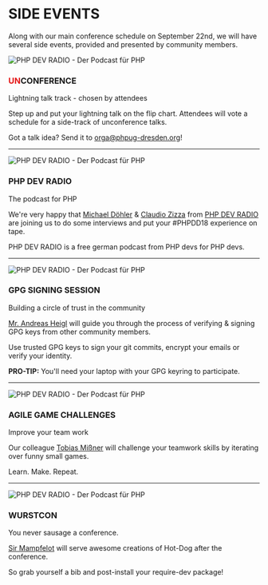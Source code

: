 # SIDE EVENTS

Along with our main conference schedule on September 22nd, we will have several side events, provided and presented by community members.

<div class="row blockspace">
    <div class="col-xs-4 col-sm-4 col-md-3 col-lg-3">
        <img src="@baseUrl@/assets/images/side-events/unconference.png" class="img-responsive" alt="PHP DEV RADIO - Der Podcast für PHP">
    </div>
    <div class="col-xs-8 col-sm-8 col-md-9 col-lg-9">
        <h3><span style="color: #e41616;">UN</span>CONFERENCE</h3>
        <p>
            Lightning talk track - chosen by attendees
        </p>
        <p>
            Step up and put your lightning talk on the flip chart.
            Attendees will vote a schedule for a side-track of unconference talks. 
        </p>
        <p>
            Got a talk idea? Send it to 
            <a href="mailto:orga@phpug-dresden.org?subject=unconference%20talk%20idea">
                orga@phpug-dresden.org</a>!
        </p>
    </div>
</div>

<hr class="blockspace">

<div class="row blockspace">
    <div class="col-xs-4 col-sm-4 col-md-3 col-lg-3">
        <img src="@baseUrl@/assets/images/side-events/php-dev-radio-logo.png" class="img-responsive" alt="PHP DEV RADIO - Der Podcast für PHP">
    </div>
    <div class="col-xs-8 col-sm-8 col-md-9 col-lg-9">
        <h3>PHP DEV RADIO</h3>
        <p>
            The podcast for PHP
        </p>
        <p>
            We're very happy that <a href="https://twitter.com/whataboutmd" target="_blank">Michael Döhler</a> & 
            <a href="https://twitter.com/SenseException" target="_blank">Claudio Zizza</a> from 
            <a href="http://phpdevradio.de" target="_blank" title="PHP DEV RADIO website">PHP DEV RADIO</a> 
            are joining us to do some interviews and put your #PHPDD18 experience on tape.
        </p>
        <p>
            PHP DEV RADIO is a free german podcast from PHP devs for PHP devs.
        </p>
    </div>
</div>

<hr class="blockspace">

<div class="row blockspace">
    <div class="col-xs-4 col-sm-4 col-md-3 col-lg-3">
        <img src="@baseUrl@/assets/images/side-events/gpg-signing-session.png" class="img-responsive" alt="PHP DEV RADIO - Der Podcast für PHP">
    </div>
    <div class="col-xs-8 col-sm-8 col-md-9 col-lg-9">
        <h3>GPG SIGNING SESSION</h3>
        <p>
            Building a circle of trust in the community
        </p>
        <p>
            <a href="https://twitter.com/heiglandreas" target="_blank">Mr. Andreas Heigl</a> 
            will guide you through the process of
            verifying & signing GPG keys from other community members. 
        </p>
        <p>
            Use trusted GPG keys to sign your git commits,
            encrypt your emails or verify your identity.
        </p>
        <p>
            <b>PRO-TIP:</b> You'll need your laptop with your GPG keyring to participate.
        </p>
    </div>
</div> 

<hr class="blockspace">

<div class="row blockspace">
    <div class="col-xs-4 col-sm-4 col-md-3 col-lg-3">
        <img src="@baseUrl@/assets/images/side-events/agile-game-challenges.png" class="img-responsive" alt="PHP DEV RADIO - Der Podcast für PHP">
    </div>
    <div class="col-xs-8 col-sm-8 col-md-9 col-lg-9">
        <h3>AGILE GAME CHALLENGES</h3>
        <p>
            Improve your team work
        </p>
        <p>
            Our colleague <a href="https://twitter.com/h3lmpfl1cht" target="_blank">Tobias Mißner</a> 
            will challenge your teamwork skills by iterating over funny small games.
        </p>
        <p>
            Learn. Make. Repeat.
        </p>
    </div>
</div> 

<hr class="blockspace">

<div class="row blockspace">
    <div class="col-xs-4 col-sm-4 col-md-3 col-lg-3">
        <img src="@baseUrl@/assets/images/side-events/wurstcon.png" class="img-responsive" alt="PHP DEV RADIO - Der Podcast für PHP">
    </div>
    <div class="col-xs-8 col-sm-8 col-md-9 col-lg-9">
        <h3>WURSTCON</h3>
        <p>
            You never sausage a conference.
        </p>
        <p>
            <a href="http://www.sir-mampfelot.de/" target="_blank">Sir Mampfelot</a> 
            will serve awesome creations of Hot-Dog after the conference.
        </p>
        <p>
            So grab yourself a bib and post-install your require-dev package!
        </p>
    </div>
</div>
